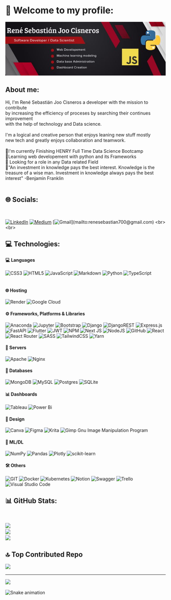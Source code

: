 # 👋  Welcome to my profile:
      
![Banner Perfil](src/René%20Sebastián%20Joo%20Cisneros.jpg)

## About me:

Hi, I'm René Sebastián Joo Cisneros a developer with the mission to contribute<br>by increasing the efficiency of proceses by searching their continues improvement<br>with the help of technology and Data science.<br><br>I'm a logical and creative person that enjoys leaning new stuff mostly <br>new tech and greatly enjoys collaboration and teamwork.<br><br>🎯I'm currently Finishing HENRY Full Time Data Science Bootcamp<br>📕Learning web developement with python and its Frameworks<br>🔎 Looking for a role in any Data related Field<br>💬"An investment in knowledge pays the best interest. Knowledge is the treasure of a wise man. Investment in knowledge always pays the best interest" -Benjamin Franklin <br><br> 

## 🌐 Socials:
<br>

[![LinkedIn](https://img.shields.io/badge/LinkedIn-%230077B5.svg?logo=linkedin&logoColor=white)](https://linkedin.com/in/www.linkedin.com/in/rené-sebastian-joo-cisneros-65688914a) 
[![Medium](https://img.shields.io/badge/Medium-12100E?logo=medium&logoColor=white)](https://medium.com/@ReneSebastianJoo) 
[![Gmail](https://img.shields.io/badge/-GMAIL-D14836?)](mailto:renesebastian700@gmail.com) 
<br><br>

## 💻 Technologies:
</div>

<h4>💻 Languages </h4>

![CSS3](https://img.shields.io/badge/css3-%231572B6.svg?style=for-the-badge&logo=css3&logoColor=white) ![HTML5](https://img.shields.io/badge/html5-%23E34F26.svg?style=for-the-badge&logo=html5&logoColor=white)
![JavaScript](https://img.shields.io/badge/javascript-%23323330.svg?style=for-the-badge&logo=javascript&logoColor=%23F7DF1E) ![Markdown](https://img.shields.io/badge/markdown-%23000000.svg?style=for-the-badge&logo=markdown&logoColor=white) ![Python](https://img.shields.io/badge/python-3670A0?style=for-the-badge&logo=python&logoColor=ffdd54) ![TypeScript](https://img.shields.io/badge/typescript-%23007ACC.svg?style=for-the-badge&logo=typescript&logoColor=white) 
<br><br>

<h4>🌐 Hosting </h4>

![Render](https://img.shields.io/badge/-Render-333333?style=for-the-badge&logo=render)
![Google Cloud](https://img.shields.io/badge/Google%20Cloud-%234285F4.svg?style=for-the-badge&logo=google-cloud&logoColor=white)

<h4>⚙ Frameworks, Platforms & Libraries</h4>

![Anaconda](https://img.shields.io/badge/Anaconda-%2344A833.svg?style=for-the-badge&logo=anaconda&logoColor=white) ![Jupyter](https://img.shields.io/badge/-Jupyter-333333?style=for-the-badge&logo=jupyter) ![Bootstrap](https://img.shields.io/badge/bootstrap-%23563D7C.svg?style=for-the-badge&logo=bootstrap&logoColor=white) ![Django](https://img.shields.io/badge/django-%23092E20.svg?style=for-the-badge&logo=django&logoColor=white) ![DjangoREST](https://img.shields.io/badge/DJANGO-REST-ff1709?style=for-the-badge&logo=django&logoColor=white&color=ff1709&labelColor=gray) ![Express.js](https://img.shields.io/badge/express.js-%23404d59.svg?style=for-the-badge&logo=express&logoColor=%2361DAFB) ![FastAPI](https://img.shields.io/badge/FastAPI-005571?style=for-the-badge&logo=fastapi) ![Flutter](https://img.shields.io/badge/Flutter-%2302569B.svg?style=for-the-badge&logo=Flutter&logoColor=white) ![JWT](https://img.shields.io/badge/JWT-black?style=for-the-badge&logo=JSON%20web%20tokens) ![NPM](https://img.shields.io/badge/NPM-%23000000.svg?style=for-the-badge&logo=npm&logoColor=white) ![Next JS](https://img.shields.io/badge/Next-black?style=for-the-badge&logo=next.js&logoColor=white) ![NodeJS](https://img.shields.io/badge/node.js-6DA55F?style=for-the-badge&logo=node.js&logoColor=white) ![GitHub](https://img.shields.io/badge/GitHub-%23121011.svg?style=for-the-badge&logo=github&logoColor=white) ![React](https://img.shields.io/badge/react-%2320232a.svg?style=for-the-badge&logo=react&logoColor=%2361DAFB) ![React Router](https://img.shields.io/badge/React_Router-CA4245?style=for-the-badge&logo=react-router&logoColor=white) ![SASS](https://img.shields.io/badge/SASS-hotpink.svg?style=for-the-badge&logo=SASS&logoColor=white) ![TailwindCSS](https://img.shields.io/badge/tailwindcss-%2338B2AC.svg?style=for-the-badge&logo=tailwind-css&logoColor=white) ![Yarn](https://img.shields.io/badge/yarn-%232C8EBB.svg?style=for-the-badge&logo=yarn&logoColor=white)

<h4>📡 Servers</h4>

![Apache](https://img.shields.io/badge/apache-%23D42029.svg?style=for-the-badge&logo=apache&logoColor=white) ![Nginx](https://img.shields.io/badge/nginx-%23009639.svg?style=for-the-badge&logo=nginx&logoColor=white) 

<h4>💽 Databases </h4>

![MongoDB](https://img.shields.io/badge/MongoDB-%234ea94b.svg?style=for-the-badge&logo=mongodb&logoColor=white) ![MySQL](https://img.shields.io/badge/mysql-%2300f.svg?style=for-the-badge&logo=mysql&logoColor=white) ![Postgres](https://img.shields.io/badge/postgres-%23316192.svg?style=for-the-badge&logo=postgresql&logoColor=white) ![SQLite](https://img.shields.io/badge/sqlite-%2307405e.svg?style=for-the-badge&logo=sqlite&logoColor=white)

<h4> 📊  Dashboards</h4>

![Tableau](https://img.shields.io/badge/-Tableau-333333?style=for-the-badge&logo=tableau)
![Power Bi](https://img.shields.io/badge/power_bi-F2C811?style=for-the-badge&logo=powerbi&logoColor=black)

<h4> 🎨 Design</h4>

![Canva](https://img.shields.io/badge/Canva-%2300C4CC.svg?style=for-the-badge&logo=Canva&logoColor=white) 	![Figma](https://img.shields.io/badge/figma-%23F24E1E.svg?style=for-the-badge&logo=figma&logoColor=white) ![Krita](https://img.shields.io/badge/Krita-203759?style=for-the-badge&logo=krita&logoColor=EEF37B) ![Gimp Gnu Image Manipulation Program](https://img.shields.io/badge/Gimp-657D8B?style=for-the-badge&logo=gimp&logoColor=FFFFFF) 

<h4>🤖 ML/DL</h4>

![NumPy](https://img.shields.io/badge/numpy-%23013243.svg?style=for-the-badge&logo=numpy&logoColor=white) ![Pandas](https://img.shields.io/badge/pandas-%23150458.svg?style=for-the-badge&logo=pandas&logoColor=white) ![Plotly](https://img.shields.io/badge/Plotly-%233F4F75.svg?style=for-the-badge&logo=plotly&logoColor=white) ![scikit-learn](https://img.shields.io/badge/scikit--learn-%23F7931E.svg?style=for-the-badge&logo=scikit-learn&logoColor=white) 

<h4>🛠 Others</h4>

![GIT](https://img.shields.io/badge/Git-fc6d26?style=for-the-badge&logo=git&logoColor=white)
![Docker](https://img.shields.io/badge/docker-%230db7ed.svg?style=for-the-badge&logo=docker&logoColor=white)
![Kubernetes](https://img.shields.io/badge/kubernetes-%23326ce5.svg?style=for-the-badge&logo=kubernetes&logoColor=white)
![Notion](https://img.shields.io/badge/Notion-%23000000.svg?style=for-the-badge&logo=notion&logoColor=white)
![Swagger](https://img.shields.io/badge/-Swagger-%23Clojure?style=for-the-badge&logo=swagger&logoColor=white)
![Trello](https://img.shields.io/badge/Trello-%23026AA7.svg?style=for-the-badge&logo=Trello&logoColor=white)
![Visual Studio Code](https://img.shields.io/badge/-Visual%20Studio%20Code-333333?style=for-the-badge&logo=visual-studio-code&logoColor=007ACC)



## 📊 GitHub Stats:
<br>


![](https://github-readme-stats.vercel.app/api?username=ReneSebastianJoo&theme=radical&hide_border=false&include_all_commits=true&count_private=true)<br/>
![](https://github-readme-streak-stats.herokuapp.com/?user=ReneSebastianJoo&theme=radical&hide_border=false)<br/>
![](https://github-readme-stats.vercel.app/api/top-langs/?username=ReneSebastianJoo&theme=radical&hide_border=false&include_all_commits=true&count_private=true&layout=compact)


## 🔝 Top Contributed Repo


![](https://github-contributor-stats.vercel.app/api?username=ReneSebastianJoo&limit=5&theme=radical&combine_all_yearly_contributions=true)

---
[![](https://visitcount.itsvg.in/api?id=ReneSebastianJoo&icon=2&color=4)](https://visitcount.itsvg.in)

![Snake animation](https://github.com/ReneSebastianJoo/ReneSebastianJoo/blob/output/github-contribution-grid-snake.svg)

<!-- Proudly created with GPRM ( https://gprm.itsvg.in ) -->

